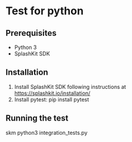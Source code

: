 # Test for python

## Prerequisites
- Python 3
- SplashKit SDK

## Installation
1. Install SplashKit SDK following instructions at https://splashkit.io/installation/
2. Install pytest: pip install pytest

## Running the test
skm python3 integration_tests.py
